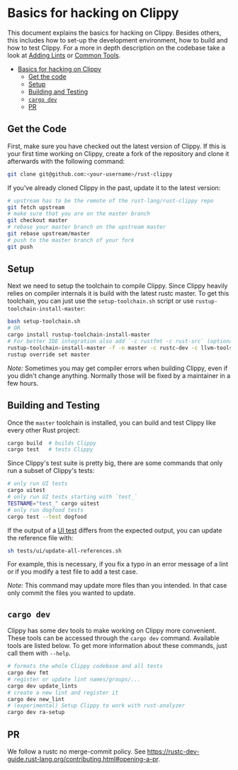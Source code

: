 # Basics for hacking on Clippy

This document explains the basics for hacking on Clippy. Besides others, this
includes how to set-up the development environment, how to build and how to test
Clippy. For a more in depth description on the codebase take a look at [Adding
Lints] or [Common Tools].

[Adding Lints]: https://github.com/rust-lang/rust-clippy/blob/master/doc/adding_lints.md
[Common Tools]: https://github.com/rust-lang/rust-clippy/blob/master/doc/common_tools_writing_lints.md

- [Basics for hacking on Clippy](#basics-for-hacking-on-clippy)
  - [Get the code](#get-the-code)
  - [Setup](#setup)
  - [Building and Testing](#building-and-testing)
  - [`cargo dev`](#cargo-dev)
  - [PR](#pr)

## Get the Code

First, make sure you have checked out the latest version of Clippy. If this is
your first time working on Clippy, create a fork of the repository and clone it
afterwards with the following command:

```bash
git clone git@github.com:<your-username>/rust-clippy
```

If you've already cloned Clippy in the past, update it to the latest version:

```bash
# upstream has to be the remote of the rust-lang/rust-clippy repo
git fetch upstream
# make sure that you are on the master branch
git checkout master
# rebase your master branch on the upstream master
git rebase upstream/master
# push to the master branch of your fork
git push
```

## Setup

Next we need to setup the toolchain to compile Clippy. Since Clippy heavily
relies on compiler internals it is build with the latest rustc master. To get
this toolchain, you can just use the `setup-toolchain.sh` script or use
`rustup-toolchain-install-master`:

```bash
bash setup-toolchain.sh
# OR
cargo install rustup-toolchain-install-master
# For better IDE integration also add `-c rustfmt -c rust-src` (optional)
rustup-toolchain-install-master -f -n master -c rustc-dev -c llvm-tools
rustup override set master
```

_Note:_ Sometimes you may get compiler errors when building Clippy, even if you
didn't change anything. Normally those will be fixed by a maintainer in a few hours. 

## Building and Testing

Once the `master` toolchain is installed, you can build and test Clippy like
every other Rust project:

```bash
cargo build  # builds Clippy
cargo test   # tests Clippy
```

Since Clippy's test suite is pretty big, there are some commands that only run a
subset of Clippy's tests:

```bash
# only run UI tests
cargo uitest
# only run UI tests starting with `test_`
TESTNAME="test_" cargo uitest
# only run dogfood tests
cargo test --test dogfood
```

If the output of a [UI test] differs from the expected output, you can update the
reference file with:

```bash
sh tests/ui/update-all-references.sh
```

For example, this is necessary, if you fix a typo in an error message of a lint
or if you modify a test file to add a test case.

_Note:_ This command may update more files than you intended. In that case only
commit the files you wanted to update.

[UI test]: https://rustc-dev-guide.rust-lang.org/tests/adding.html#guide-to-the-ui-tests

## `cargo dev`

Clippy has some dev tools to make working on Clippy more convenient. These tools
can be accessed through the `cargo dev` command. Available tools are listed
below. To get more information about these commands, just call them with
`--help`.

```bash
# formats the whole Clippy codebase and all tests
cargo dev fmt
# register or update lint names/groups/...
cargo dev update_lints
# create a new lint and register it
cargo dev new_lint
# (experimental) Setup Clippy to work with rust-analyzer
cargo dev ra-setup
```

## PR

We follow a rustc no merge-commit policy.
See <https://rustc-dev-guide.rust-lang.org/contributing.html#opening-a-pr>.
